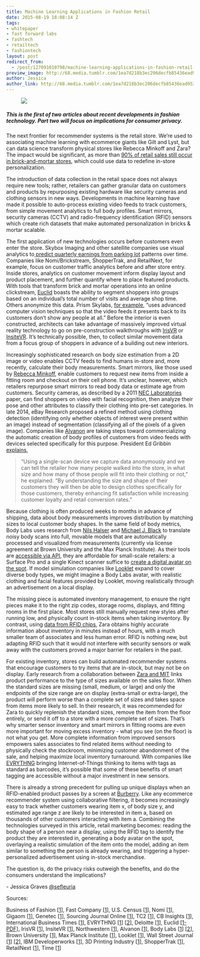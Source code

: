 ```yaml
---
title: Machine Learning Applications in Fashion Retail
date: 2015-08-19 18:08:14 Z
tags:
- whitepaper
- fast forward labs
- fashtech
- retailtech
- fashiontech
layout: post
redirect_from:
  - /post/127091010798/machine-learning-applications-in-fashion-retail
preview_image: http://68.media.tumblr.com/1ea7d218b3ec206decfb85436ead953d/tumblr_inline_ntcf1hms2i1ta78fg_540.jpg
author: Jessica
author_link: http://68.media.tumblr.com/1ea7d218b3ec206decfb85436ead953d/tumblr_inline_ntcf1hms2i1ta78fg_540.jpg
---
```


<figure data-orig-width="1080" data-orig-height="572" class="tmblr-full"><img src="http://68.media.tumblr.com/1ea7d218b3ec206decfb85436ead953d/tumblr_inline_ntcf1hms2i1ta78fg_540.jpg" data-orig-width="1080" data-orig-height="572"/></figure>

##### This is the first of two articles about recent developments in fashion technology. Part two will focus on implications for consumer privacy.

<p>The next frontier for recommender systems is the retail store. We’re used to associating machine learning with ecommerce giants like Gilt and Lyst, but can data science transform physical stores like Rebecca Minkoff and Zara? The impact would be significant, as more than <a href="http://www2.deloitte.com/us/en/pages/about-deloitte/articles/press-releases/digital-influences-in-retail-store-sales.html">90% of retail sales still occur in brick-and-mortar stores</a>, which could use data to redefine in-store personalization.</p><p>The introduction of data collection in the retail space does not always require new tools; rather, retailers can gather granular data on customers and products by repurposing existing hardware like security cameras and clothing sensors in new ways. Developments in machine learning have made it possible to auto-process existing video feeds to track customers, from simple movement analytics to full body profiles. Smart mirrors, security cameras (CCTV) and radio-frequency identification (RFID) sensors which create rich datasets that make automated personalization in bricks &amp; mortar scalable.</p><!-- more --><p>The first application of new technologies occurs before customers even enter the store. Skybox Imaging and other satellite companies use visual analytics to<a href="http://www.ibtimes.com/googles-new-satellites-can-spy-apples-supply-chains-skybox-ceo-says-1603642"> predict quarterly earnings from parking lot</a> patterns over time. Companies like Nomi/Brickstream, ShopperTrak, and RetailNext, for example, focus on customer traffic analytics before and after store entry. Inside stores, analytics on customer movement inform display layout and product placement, and further quantify where to place featured products. With tools that transform brick and mortar operations into an online clickstream, <a href="http://euclidanalytics.com/product/case-studies/high-value_customers.pdf">Euclid</a> boasts the ability to segment shoppers into groups based on an individual’s total number of visits and average shop time. Others anonymize this data. Prism Skylabs, <a href="https://gigaom.com/2014/07/10/with-privacy-concerns-rising-in-retail-prism-skylabs-says-video-analytics-are-the-future/">for example</a>, “uses advanced computer vision techniques so that the video feeds it presents back to its customers don’t show any people at all.” Before the interior is even constructed, architects can take advantage of massively improved virtual reality technology to go on pre-construction walkthroughs with <a href="http://www.irisvr.com/">IrisVR</a> or <a href="https://www.insitevr.com/">InsiteVR</a>. It’s technically possible, then, to collect similar movement data from a focus group of shoppers in advance of a building out new interiors. </p><p>Increasingly sophisticated research on body size estimation from a 2D image or video enables CCTV feeds to find humans in-store and, more recently, calculate their body measurements. Smart mirrors, like those used by <a href="http://www.fastcocreate.com/3041516/master-class/mirror-mirror">Rebecca Minkoff</a>, enable customers to request new items from inside a fitting room and checkout on their cell phone. It’s unclear, however, which retailers repurpose smart mirrors to read body data or estimate age from customers. Security cameras, as described by a 2011 <a href="http://www.ece.northwestern.edu/~mya671/mypapers/ICIP11_Yang_Yu.pdf">NEC Laboratories</a> paper, can find shoppers on video with facial recognition, then analyze their pose and other attributes to classify their clothing into pre-set categories. In late 2014, eBay Research proposed a refined method using clothing detection (identifying only whether objects of interest were present within an image) instead of segmentation (classifying all of the pixels of a given image). Companies like <a href="http://www.alvanon.com/">Alvanon</a> are taking steps toward commercializing the automatic creation of body profiles of customers from video feeds with devices selected specifically for this purpose. President Ed Gribbin <a href="http://www.tc2.com/can-virtual-dressing-rooms-and-sizing-apps-fix-fashions-fit-issues/">explains</a>, </p><blockquote><p>“Using a single-scan device we capture data anonymously and we can tell the retailer how many people walked into the store, in what size and how many of those people will fit into their clothing or not,” he explained. “By understanding the size and shape of their customers they will then be able to design clothes specifically for those customers, thereby enhancing fit satisfaction while increasing customer loyalty and retail conversion rates.” </p></blockquote><p>Because clothing is often produced weeks to months in advance of shipping, data about body measurements improves distribution by matching sizes to local customer body shapes. In the same field of body metrics, Body Labs uses research from <a href="http://mpi-inf-mpg.academia.edu/NilsHasler">Nils Halser</a> and <a href="http://ps.is.tue.mpg.de/person/black#tabs-publications">Michael J. Black</a> to translate noisy body scans into full, movable models that are automatically processed and visualized from measurements (currently via license agreement at Brown University and the Max Planck Institute). As their tools are <a href="http://blog.bodylabs.com/2015/03/03/introducing-bodykit-beta/">accessible via API</a>, they are affordable for small-scale retailers: a Surface Pro and a single Kinect scanner suffice to <a href="http://www.bodylabs.com/products.html">create a digital avatar on the spot</a>. If model simulation companies like <a href="http://www.wsj.com/articles/SB10001424127887323468604578249752619254898">Looklet</a> expand to cover diverse body types, we might imagine a Body Labs avatar, with realistic clothing and facial features provided by Looklet, moving realistically through an advertisement on a local display.  </p><p>The missing piece is automated inventory management, to ensure the right pieces make it to the right zip codes, storage rooms, displays, and fitting rooms in the first place. Most stores still manually request new styles after running low, and physically count in-stock items when taking inventory. By contrast, using <a href="http://www.wsj.com/articles/at-zara-fast-fashion-meets-smarter-inventory-1410884519">data from RFID chips</a>, Zara obtains highly accurate information about inventory in minutes instead of hours, with a much smaller team of associates and less human error. RFID is nothing new, but adapting RFID such that it would not interfere with security sensors or walk away with the customers proved a major barrier for retailers in the past. </p><p>For existing inventory, stores can build automated recommender systems that encourage customers to try items that are in-stock, but may not be on display. Early research from a collaboration between <a href="https://www.ibm.com/developerworks/community/blogs/jfp/entry/zara?lang=en">Zara and MIT</a> links product performance to the type of sizes available on the sales floor. When the standard sizes are missing (small, medium, or large) and only the endpoints of the size range are on display (extra-small or extra-large), the product will perform worse than a complete set of sizes and takes space from items more likely to sell. In their research, it was recommended for Zara to quickly replenish the standard sizes, remove the item from the floor entirely, or send it off to a store with a more complete set of sizes. That’s why smarter sensor inventory and smart mirrors in fitting rooms are even more important for moving excess inventory - what you see (on the floor) is not what you get. More complete information from improved sensors empowers sales associates to find related items without needing to physically check the stockroom, minimizing customer abandonment of the sale, and helping maximize local inventory turnaround. With companies like <a href="https://evrythng.com/technology/">EVRYTHNG</a> bringing Internet-of-Things thinking to items with tags as standard as barcodes, it’s possible that some of these benefits of smart tagging are accessible without a major investment in new sensors. </p><p>There is already a strong precedent for pulling up unique displays when an RFID-enabled product passes by a screen at <a href="http://www.businessoffashion.com/articles/retail-recon/retail-recon-burberrys-bet-on-retail-entertainment">Burberry</a>. Like any ecommerce recommender system using collaborative filtering, it becomes increasingly easy to track whether customers wearing item x, of body size y, and estimated age range z are likely to be interested in item a, based on thousands of other customers interacting with item a. Combining the technologies surveyed in this article, retail marketing becomes: reading the body shape of a person near a display, using the RFID tag to identify the product they are interested in, generating a body avatar on the spot, overlaying a realistic simulation of the item onto the model, adding an item similar to something the person is already wearing, and triggering a hyper-personalized advertisement using in-stock merchandise. </p><p>The question is, do the privacy risks outweigh the benefits, and do the consumers understand the implications? </p><p>- Jessica Graves <a href="https://twitter.com/sefleuria">@sefleuria</a></p><p>Sources: </p><p>Business of Fashion [<a href="http://www.businessoffashion.com/articles/retail-recon/retail-recon-burberrys-bet-on-retail-entertainment">1</a>], Fast Company [<a href="http://www.fastcocreate.com/3041516/master-class/mirror-mirror">1</a>], U.S. Census [<a href="http://www.census.gov/retail/index.html">1</a>], Nomi [<a href="http://www.nomi.com/platform/technology/accuracy/">1</a>], Gigaom [<a href="https://gigaom.com/2014/07/10/with-privacy-concerns-rising-in-retail-prism-skylabs-says-video-analytics-are-the-future/">1</a>], Genetec [<a href="http://www.genetec.com/about-us/news/press-center/press-releases/genetec-and-prism-skylabs-help-retailers-gain-in-store-insights-with-retail-analytics-suite">1</a>], Sourcing Journal Online [<a href="https://sourcingjournalonline.com/can-virtual-dressing-rooms-sizing-apps-fix-fashions-fit-issues-lm/">1</a>], TC2 [<a href="http://www.tc2.com/can-virtual-dressing-rooms-and-sizing-apps-fix-fashions-fit-issues/">1</a>], CB Insights [<a href="https://www.cbinsights.com/company/control4">1</a>], International Business Times [<a href="http://www.ibtimes.com/googles-new-satellites-can-spy-apples-supply-chains-skybox-ceo-says-1603642">1</a>], EVRYTHNG [<a href="https://evrythng.com/technology/active-digital-identities">1</a>] [<a href="https://evrythng.com/technology/">2</a>], Deloitte [<a href="http://www2.deloitte.com/us/en/pages/about-deloitte/articles/press-releases/digital-influences-in-retail-store-sales.html">1</a>], Euclid [<a href="http://euclidanalytics.com/product/case-studies/high-value_customers.pdf">1-PDF</a>], IrisVR [<a href="http://www.irisvr.com/">1</a>], InsiteVR [<a href="https://www.insitevr.com/">1</a>], Northwestern [<a href="http://www.ece.northwestern.edu/~mya671/mypapers/ICIP11_Yang_Yu.pdf">1</a>], Alvanon [<a href="http://www.alvanon.com/">1</a>], Body Labs [<a href="http://blog.bodylabs.com/2015/03/03/introducing-bodykit-beta/">1</a>] [<a href="http://www.bodylabs.com/products.html">2</a>], Brown University [<a href="http://ps.is.tue.mpg.de/person/black#tabs-publications">1</a>], Max Planck Institute [<a href="http://mpi-inf-mpg.academia.edu/NilsHasler">1</a>], Looklet [<a href="https://looklet.com/">1</a>], Wall Street Journal [<a href="http://www.wsj.com/articles/SB10001424127887323468604578249752619254898">1</a>] [<a href="http://www.wsj.com/articles/at-zara-fast-fashion-meets-smarter-inventory-1410884519">2</a>], IBM Developerworks [<a href="https://www.ibm.com/developerworks/community/blogs/jfp/entry/zara?lang=en">1</a>], 3D Printing Industry [<a href="http://3dprintingindustry.com/2015/06/05/body-labs-is-closer-to-offering-full-out-of-body-3d-interaction/">1</a>], ShopperTrak [<a href="http://www.shoppertrak.com/solutions/perimeter-analytics/">1</a>], RetailNext [<a href="http://retailnext.net/products/shopper-activity-maps/">1</a>], Time [<a href="http://time.com/3938488/retail-displays/">1</a>]</p>

